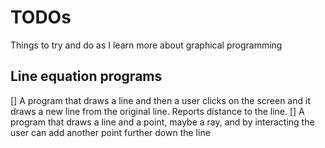 # TODOs

Things to try and do as I learn more about graphical programming

## Line equation programs
[] A program that draws a line and then a user clicks on the screen and it draws a new line from the original line. Reports distance to the line.
[] A program that draws a line and a point, maybe a ray, and by interacting the user can add another point further down the line